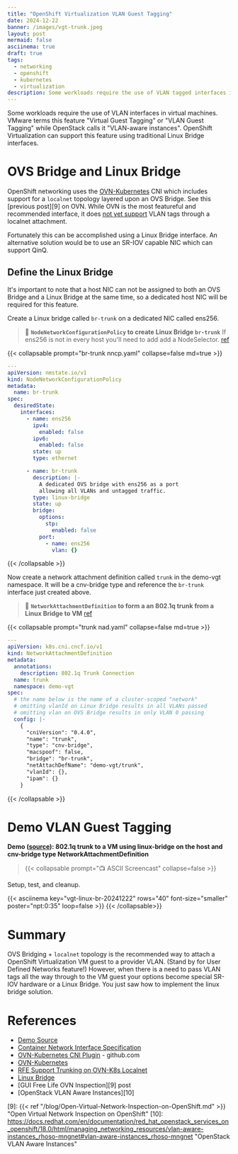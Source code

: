 ```yaml
---
title: "OpenShift Virtualization VLAN Guest Tagging"
date: 2024-12-22
banner: /images/vgt-trunk.jpeg
layout: post
mermaid: false
asciinema: true
draft: true
tags:
  - networking
  - openshift
  - kubernetes
  - virtualization
description: Some workloads require the use of VLAN tagged interfaces in virtual machines. VMware terms this feature VGT. OpenShift Virtualization supports this feature using traditional Linux Bridge interfaces. This post details and demonstrates an implementation.
---
```


Some workloads require the use of VLAN interfaces in virtual machines. VMware terms this feature "Virtual Guest Tagging" or "VLAN Guest Tagging" while OpenStack calls it "VLAN-aware instances". OpenShift Virtualization can support this feature using traditional Linux Bridge interfaces.

<!--more-->

# OVS Bridge and Linux Bridge

OpenShift networking uses the [OVN-Kubernetes][4] CNI which includes support for a `localnet` topology layered upon an OVS Bridge. See this [previous post][9] on OVN. While OVN is the most featureful and recommended interface, it does [not yet support][7] VLAN tags through a localnet attachment.

Fortunately this can be accomplished using a Linux Bridge interface. 
An alternative solution would be to use an SR-IOV capable NIC which can support QinQ.

## Define the Linux Bridge

It's important to note that a host NIC can not be assigned to both an OVS Bridge and a Linux Bridge at the same time, so a dedicated host NIC will be required for this feature.

Create a Linux bridge called `br-trunk` on a dedicated NIC called ens256.

>  📓 **`NodeNetworkConfigurationPolicy` to create Linux Bridge `br-trunk`**
>  If ens256 is not in every host you'll need to add add a NodeSelector. 
>  [ref](https://github.com/dlbewley/demo-virt/blob/main/demos/vgt/components/br-trunk/linux-bridge/nncp.yaml)

{{< collapsable prompt="br-trunk nncp.yaml" collapse=false md=true >}}
```yaml {linenos=inline,hl_lines=[17,21,29]}
---
apiVersion: nmstate.io/v1
kind: NodeNetworkConfigurationPolicy
metadata:
  name: br-trunk
spec:
  desiredState:
    interfaces:
      - name: ens256
        ipv4:
          enabled: false
        ipv6:
          enabled: false
        state: up
        type: ethernet

      - name: br-trunk
        description: |-
          A dedicated OVS bridge with ens256 as a port
          allowing all VLANs and untagged traffic.
        type: linux-bridge
        state: up
        bridge:
          options:
            stp:
              enabled: false
          port:
            - name: ens256
              vlan: {}
```
{{< /collapsable >}}

Now create a network attachment definition called `trunk` in the demo-vgt namespace. It will be a cnv-bridge type and reference the `br-trunk` interface just created above.

>  📓 **`NetworkAttachmentDefinition` to form a an 802.1q trunk from a Linux Bridge to VM**
>  [ref](https://github.com/dlbewley/demo-virt/blob/main/demos/vgt/components/trunk/linux-bridge/nad.yaml)

{{< collapsable prompt="trunk nad.yaml" collapse=false md=true >}}
```yaml {linenos=inline,hl_lines=[17,21,29]}
---
apiVersion: k8s.cni.cncf.io/v1
kind: NetworkAttachmentDefinition
metadata:
  annotations:
    description: 802.1q Trunk Connection
  name: trunk
  namespace: demo-vgt
spec:
  # the name below is the name of a cluster-scoped "network"
  # omitting vlanId on Linux Bridge results in all VLANs passed
  # omitting vlan on OVS Bridge results in only VLAN 0 passing
  config: |-
    {
      "cniVersion": "0.4.0",
      "name": "trunk",
      "type": "cnv-bridge",
      "macspoof": false,
      "bridge": "br-trunk",
      "netAttachDefName": "demo-vgt/trunk",
      "vlanId": {},
      "ipam": {}
    }
```
{{< /collapsable >}}

# Demo VLAN Guest Tagging

**Demo ([source][6]): 802.1q trunk to a VM using linux-bridge on the host and cnv-bridge type NetworkAttachmentDefinition**
> {{< collapsable prompt="📺 ASCII Screencast" collapse=false >}}
  <p>Setup, test, and cleanup. </p>
  {{< asciinema key="vgt-linux-br-20241222" rows="40" font-size="smaller" poster="npt:0:35" loop=false >}}
  {{< /collapsable>}}

# Summary

OVS Bridging + `localnet` topology is the recommended way to attach a OpenShift Virtualization VM guest to a provider VLAN. (Stand by for User Defined Networks feature!) However, when there is a need to pass VLAN tags all the way through to the VM guest your options become special SR-IOV hardware or a Linux Bridge. You just saw how to implement the linux bridge solution.

# References

* [Demo Source][6]
* [Container Network Interface Specification][2]
* [OVN-Kubernetes CNI Plugin][3] - github.com
* [OVN-Kubernetes][4]
* [RFE Support Trunking on OVN-K8s Localnet][7]
* [Linux Bridge][8]
* [GUI Free Life OVN Inspection][9] post
* [OpenStack VLAN Aware Instances][10]

[2]: <https://github.com/containernetworking/cni/blob/spec-v0.4.0/SPEC.md> "CNI v0.4.0 Specification"
[3]: <https://github.com/ovn-org/ovn-kubernetes> "OVN-Kubernetes CNI Plugin"
[4]: <https://ovn-kubernetes.io/> "OVN-Kubernetes"
[6]: <https://github.com/dlbewley/demo-virt/tree/main/demos/vgt> "Demo Source"
[7]: <https://issues.redhat.com/browse/RFE-6831> "RFE Support Trunking on OVN-K8s Localnet"
[8]: <https://developers.redhat.com/articles/2022/04/06/introduction-linux-bridging-commands-and-features> "Linux Bridge"
[9]: {{< ref "/blog/Open-Virtual-Network-Inspection-on-OpenShift.md" >}} "Open Virtual Network Inspection on OpenShift" 
[10]: <https://docs.redhat.com/en/documentation/red_hat_openstack_services_on_openshift/18.0/html/managing_networking_resources/vlan-aware-instances_rhoso-mngnet#vlan-aware-instances_rhoso-mngnet> "OpenStack VLAN Aware Instances"
